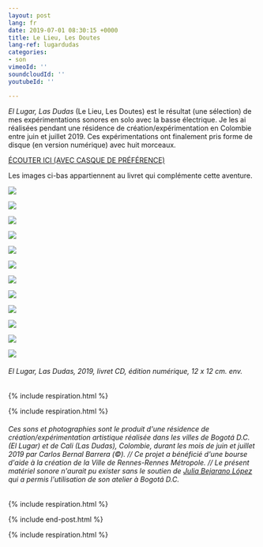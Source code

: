```yaml
---
layout: post
lang: fr
date: 2019-07-01 08:30:15 +0000
title: Le Lieu, Les Doutes
lang-ref: lugardudas
categories:
- son
vimeoId: ''
soundcloudId: ''
youtubeId: ''

---
```

_El Lugar, Las Dudas_ (Le Lieu, Les Doutes) est le résultat (une sélection) de mes expérimentations sonores en solo avec la basse électrique. Je les ai réalisées pendant une résidence de création/expérimentation en Colombie entre juin et juillet 2019. Ces expérimentations ont finalement pris forme de disque (en version numérique) avec huit morceaux.

[ÉCOUTER ICI (AVEC CASQUE DE PRÉFÉRENCE)](https://mepierdoparaver.bandcamp.com/releases)

Les images ci-bas appartiennent au livret qui complémente cette aventure.

![](/mepierdoparaver/imgs/le-lieu-les-doutes-book-1.jpg)

![](/mepierdoparaver/imgs/le-lieu-les-doutes-book-2.jpg)

![](/mepierdoparaver/imgs/le-lieu-les-doutes-book-3.jpg)

![](/mepierdoparaver/imgs/le-lieu-les-doutes-book-4.jpg)

![](/mepierdoparaver/imgs/le-lieu-les-doutes-book-5.jpg)

![](/mepierdoparaver/imgs/le-lieu-les-doutes-book-6.jpg)

![](/mepierdoparaver/imgs/le-lieu-les-doutes-book-7.jpg)

![](/mepierdoparaver/imgs/le-lieu-les-doutes-book-8.jpg)

![](/mepierdoparaver/imgs/le-lieu-les-doutes-book-9.jpg)

![](/mepierdoparaver/imgs/le-lieu-les-doutes-book-10.jpg)

![](/mepierdoparaver/imgs/le-lieu-les-doutes-book-11.jpg)

![](/mepierdoparaver/imgs/le-lieu-les-doutes-book-12.jpg)

###### _El Lugar, Las Dudas_, 2019, livret CD, édition numérique, 12 x 12 cm. env.

{% include respiration.html %}

{% include respiration.html %}

###### Ces sons et photographies sont le produit d'une résidence de création/expérimentation artistique réalisée dans les villes de Bogotá D.C. (El Lugar) et de Cali (Las Dudas), Colombie, durant les mois de juin et juillet 2019 par Carlos Bernal Barrera (©). // Ce projet a bénéficié d'une bourse d'aide à la création de la Ville de Rennes-Rennes Métropole. // Le présent matériel sonore n'aurait pu exister sans le soutien de [Julia Bejarano López](https://www.instagram.com/juliabejaranolopez/) qui a permis l'utilisation de son atelier à Bogotá D.C.

{% include respiration.html %}

{% include end-post.html %}

{% include respiration.html %}